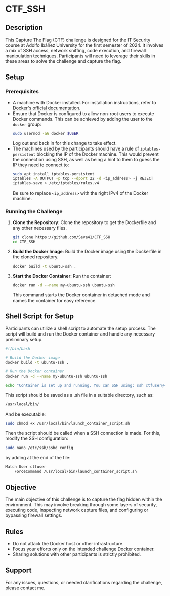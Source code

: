 # CTF_SSH

## Description
This Capture The Flag (CTF) challenge is designed for the IT Security course at Adolfo Ibáñez University for the first semester of 2024. It involves a mix of SSH access, network sniffing, code execution, and firewall manipulation techniques. Participants will need to leverage their skills in these areas to solve the challenge and capture the flag.

## Setup
### Prerequisites
- A machine with Docker installed. For installation instructions, refer to [Docker's official documentation](https://docs.docker.com/get-docker/).
- Ensure that Docker is configured to allow non-root users to execute Docker commands. This can be achieved by adding the user to the `docker` group:
  ```bash
  sudo usermod -aG docker $USER
  ```
  Log out and back in for this change to take effect.
- The machines used by the participants should have a rule of `iptables-persistent` blocking the IP of the Docker machine. This would prevent the connection using SSH, as well as being a hint to them to guess the IP they need to connect to:
  ```bash
  sudo apt install iptables-persistent
  iptables -A OUTPUT -p tcp --dport 22 -d <ip_address> -j REJECT
  iptables-save > /etc/iptables/rules.v4
  ```
  Be sure to replace `<ip_address>` with the right IPv4 of the Docker machine.
  
### Running the Challenge
1. **Clone the Repository**:
   Clone the repository to get the Dockerfile and any other necessary files.
   ```bash
   git clone https://github.com/Seva41/CTF_SSH
   cd CTF_SSH
   ```

2. **Build the Docker Image**:
   Build the Docker image using the Dockerfile in the cloned repository.
   ```bash
   docker build -t ubuntu-ssh .
   ```

3. **Start the Docker Container**:
   Run the container:
   ```bash
   docker run -d --name my-ubuntu-ssh ubuntu-ssh
   ```
   This command starts the Docker container in detached mode and names the container for easy reference.

## Shell Script for Setup
Participants can utilize a shell script to automate the setup process. The script will build and run the Docker container and handle any necessary preliminary setup.
```bash
#!/bin/bash

# Build the Docker image
docker build -t ubuntu-ssh .

# Run the Docker container
docker run -d --name my-ubuntu-ssh ubuntu-ssh

echo "Container is set up and running. You can SSH using: ssh ctfuser@<host-ip>"
```
This script should be saved as a .sh file in a suitable directory, such as:
```bash
/usr/local/bin/
```
And be executable:
```bash
sudo chmod +x /usr/local/bin/launch_container_script.sh
```

Then the script should be called when a SSH connection is made. For this, modify the SSH configuration:
```bash
sudo nano /etc/ssh/sshd_config
```
by adding at the end of the file:
```bash
Match User ctfuser
    ForceCommand /usr/local/bin/launch_container_script.sh
```

## Objective
The main objective of this challenge is to capture the flag hidden within the environment. This may involve breaking through some layers of security, executing code, inspecting network capture files, and configuring or bypassing firewall settings.

## Rules
- Do not attack the Docker host or other infrastructure.
- Focus your efforts only on the intended challenge Docker container.
- Sharing solutions with other participants is strictly prohibited.

## Support
For any issues, questions, or needed clarifications regarding the challenge, please contact me.

